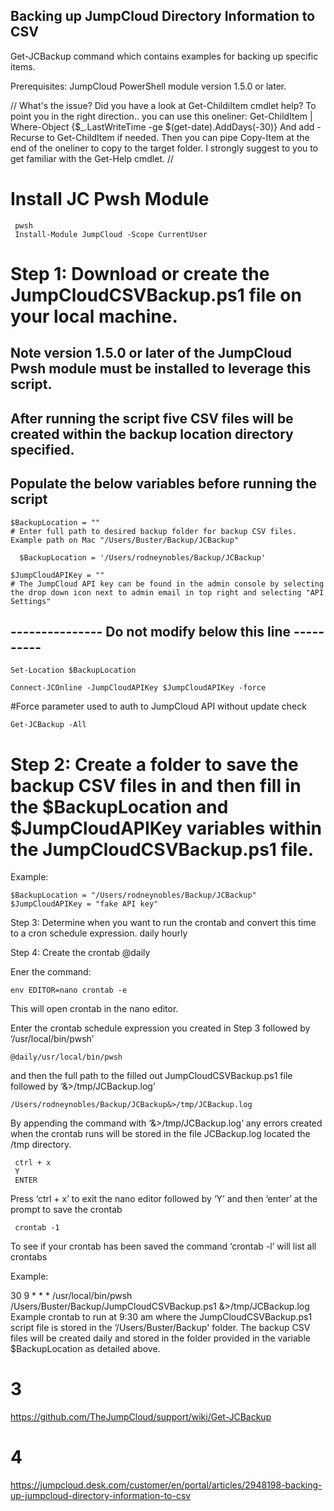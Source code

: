  



## Backing up JumpCloud Directory Information to CSV


Get-JCBackup command which contains examples for backing up specific items.


Prerequisites: JumpCloud PowerShell module version 1.5.0 or later.

//
    What's the issue? Did you have a look at Get-ChildiItem cmdlet help? 
To point you in the right direction.. you can use this oneliner:
Get-ChildItem | Where-Object {$_.LastWriteTime -ge $(get-date).AddDays(-30)}
And add -Recurse to Get-ChildItem if needed. Then you can pipe Copy-Item at the end of the oneliner to copy to the target folder. 
I strongly suggest to you to get familiar with the Get-Help cmdlet.
//

# Install JC Pwsh Module
     pwsh
     Install-Module JumpCloud -Scope CurrentUser

# Step 1: Download or create the JumpCloudCSVBackup.ps1 file on your local machine.
  
  ## Note version 1.5.0 or later of the JumpCloud Pwsh module must be installed to leverage this script.

  ## After running the script five CSV files will be created within the backup location directory specified.  

  ## Populate the below variables before running the script

    $BackupLocation = "" 
    # Enter full path to desired backup folder for backup CSV files. Example path on Mac "/Users/Buster/Backup/JCBackup"
      
      $BackupLocation = '/Users/rodneynobles/Backup/JCBackup'

    $JumpCloudAPIKey = "" 
    # The JumpCloud API key can be found in the admin console by selecting the drop down icon next to admin email in top right and selecting "API Settings"

   ## --------------- Do not modify below this line ----------

    Set-Location $BackupLocation

    Connect-JCOnline -JumpCloudAPIKey $JumpCloudAPIKey -force 
  #Force parameter used to auth to JumpCloud API without update check

    Get-JCBackup -All

# Step 2: Create a folder to save the backup CSV files in and then fill in the $BackupLocation and $JumpCloudAPIKey variables within the JumpCloudCSVBackup.ps1 file.

Example: 

    $BackupLocation = "/Users/rodneynobles/Backup/JCBackup"
    $JumpCloudAPIKey = "fake API key"
Step 3: Determine when you want to run the crontab and convert this time to a cron schedule expression.
  daily
  hourly

Step 4: Create the crontab
  @daily

Ener the command:

    env EDITOR=nano crontab -e 
This will open crontab in the nano editor.

Enter the crontab schedule expression you created in Step 3 followed by ‘/usr/local/bin/pwsh’ 
   
    @daily/usr/local/bin/pwsh

and then the full path to the filled out JumpCloudCSVBackup.ps1 file followed by ‘&>/tmp/JCBackup.log’
    
    /Users/rodneynobles/Backup/JCBackup&>/tmp/JCBackup.log
By appending the command with ‘&>/tmp/JCBackup.log’ any errors created when the crontab runs will be stored in the file JCBackup.log located the /tmp directory.

     ctrl + x
     Y
     ENTER
Press ‘ctrl + x’ to exit the nano editor followed by ‘Y’ and then ‘enter’ at the prompt to save the crontab

     crontab -1
To see if your crontab has been saved the command ‘crontab -l’ will list all crontabs

Example:

30 9 * * *  /usr/local/bin/pwsh /Users/Buster/Backup/JumpCloudCSVBackup.ps1 &>/tmp/JCBackup.log
Example crontab to run at 9:30 am where the JumpCloudCSVBackup.ps1 script file is stored in the ‘/Users/Buster/Backup' folder. The backup CSV files will be created daily and stored in the folder provided in the variable $BackupLocation as detailed above.

# 3
https://github.com/TheJumpCloud/support/wiki/Get-JCBackup

# 4
https://jumpcloud.desk.com/customer/en/portal/articles/2948198-backing-up-jumpcloud-directory-information-to-csv
